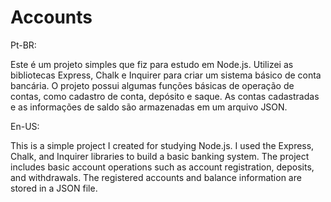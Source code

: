 # Accounts

Pt-BR:

Este é um projeto simples que fiz para estudo em Node.js. Utilizei as bibliotecas Express, Chalk e Inquirer para criar um sistema básico de conta bancária. O projeto possui algumas funções básicas de operação de contas, como cadastro de conta, depósito e saque. As contas cadastradas e as informações de saldo são armazenadas em um arquivo JSON.

En-US:

This is a simple project I created for studying Node.js. I used the Express, Chalk, and Inquirer libraries to build a basic banking system. The project includes basic account operations such as account registration, deposits, and withdrawals. The registered accounts and balance information are stored in a JSON file.
